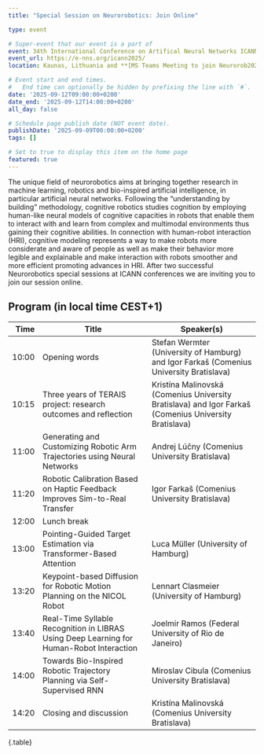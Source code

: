 ```yaml
---
title: "Special Session on Neurorobotics: Join Online"

type: event

# Super-event that our event is a part of
event: 34th International Conference on Artifical Neural Networks ICANN 2025
event_url: https://e-nns.org/icann2025/
location: Kaunas, Lithuania and **[MS Teams Meeting to join Neurorob2025 online](https://msteams.link/ZBW4)**

# Event start and end times.
#   End time can optionally be hidden by prefixing the line with `#`.
date: '2025-09-12T09:00:00+0200'
date_end: '2025-09-12T14:00:00+0200'
all_day: false

# Schedule page publish date (NOT event date).
publishDate: '2025-09-09T00:00:00+0200'
tags: []

# Set to true to display this item on the home page
featured: true
---
```


The unique field of neurorobotics aims at bringing together research in machine learning, robotics and bio-inspired artificial intelligence, in particular artificial neural networks. Following the “understanding by building” methodology, cognitive robotics studies cognition by employing human-like neural models of cognitive capacities in robots that enable them to interact with and learn from complex and multimodal environments thus gaining their cognitive abilities. In connection with human-robot interaction (HRI), cognitive modeling represents a way to make robots more considerate and aware of people as well as make their behavior more legible and explainable and make interaction with robots smoother and more efficient promoting advances in HRI. After two successful Neurorobotics special sessions at ICANN conferences we are inviting you to join our session online.

## Program (in local time CEST+1)

| Time | Title | Speaker(s) |
|-----:|-------|------------|
| 10:00 | Opening words | Stefan Wermter (University of Hamburg) and Igor Farkaš (Comenius University Bratislava) |
| 10:15 | Three years of TERAIS project: research outcomes and reflection | Kristína Malinovská (Comenius University Bratislava) and Igor Farkaš (Comenius University Bratislava) |
| 11:00 | Generating and Customizing Robotic Arm Trajectories using Neural Networks | Andrej Lúčny (Comenius University Bratislava) |
| 11:20 | Robotic Calibration Based on Haptic Feedback Improves Sim-to-Real Transfer | Igor Farkaš (Comenius University Bratislava) |
| 12:00 | Lunch break | |
| 13:00 | Pointing-Guided Target Estimation via Transformer-Based Attention | Luca Müller (University of Hamburg) |
| 13:20 | Keypoint-based Diffusion for Robotic Motion Planning on the NICOL Robot | Lennart Clasmeier (University of Hamburg) |
| 13:40 | Real-Time Syllable Recognition in LIBRAS Using Deep Learning for Human-Robot Interaction | Joelmir Ramos (Federal University of Rio de Janeiro) |
| 14:00 | Towards Bio-Inspired Robotic Trajectory Planning via Self-Supervised RNN | Miroslav Cibula (Comenius University Bratislava) |
| 14:20 | Closing and discussion | Kristína Malinovská (Comenius University Bratislava) |
{.table}
